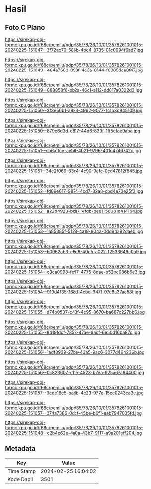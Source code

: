 # Hasil

## Foto C Plano

https://sirekap-obj-formc.kpu.go.id/f68c/pemilu/pdpr/35/78/26/10/01/3578261001015-20240225-151047--3f72ac70-586b-4bc4-8735-01c0094f6ad7.jpg

https://sirekap-obj-formc.kpu.go.id/f68c/pemilu/pdpr/35/78/26/10/01/3578261001015-20240225-151049--464a7563-093f-4c3a-8144-f6965dea8f47.jpg

https://sirekap-obj-formc.kpu.go.id/f68c/pemilu/pdpr/35/78/26/10/01/3578261001015-20240225-151049--888858f6-bb2a-46c1-a112-dd817a0322d3.jpg

https://sirekap-obj-formc.kpu.go.id/f68c/pemilu/pdpr/35/78/26/10/01/3578261001015-20240225-151050--3f3e50b1-a983-4962-9077-1c1b3d945109.jpg

https://sirekap-obj-formc.kpu.go.id/f68c/pemilu/pdpr/35/78/26/10/01/3578261001015-20240225-151050--879e6d3d-c817-44d6-839f-1ff5cfae9aba.jpg

https://sirekap-obj-formc.kpu.go.id/f68c/pemilu/pdpr/35/78/26/10/01/3578261001015-20240225-151051--cb6affce-aeb6-4b21-9796-401c4746742c.jpg

https://sirekap-obj-formc.kpu.go.id/f68c/pemilu/pdpr/35/78/26/10/01/3578261001015-20240225-151051--34e2f069-83c4-4c90-9efc-0cd47812f845.jpg

https://sirekap-obj-formc.kpu.go.id/f68c/pemilu/pdpr/35/78/26/10/01/3578261001015-20240225-151052--fd89e617-9874-4cd7-82a8-cbd4e70e25f3.jpg

https://sirekap-obj-formc.kpu.go.id/f68c/pemilu/pdpr/35/78/26/10/01/3578261001015-20240225-151052--a22b4923-bca7-4fdb-be81-58081d414164.jpg

https://sirekap-obj-formc.kpu.go.id/f68c/pemilu/pdpr/35/78/26/10/01/3578261001015-20240225-151053--1a85385f-5128-4a19-804a-0dd94a92dae0.jpg

https://sirekap-obj-formc.kpu.go.id/f68c/pemilu/pdpr/35/78/26/10/01/3578261001015-20240225-151053--b0962ab3-e6d6-40d5-a022-f2533646c0a9.jpg

https://sirekap-obj-formc.kpu.go.id/f68c/pemilu/pdpr/35/78/26/10/01/3578261001015-20240225-151054--c3ca0998-fe97-4775-8dae-b52bc086b6e3.jpg

https://sirekap-obj-formc.kpu.go.id/f68c/pemilu/pdpr/35/78/26/10/01/3578261001015-20240225-151054--919d4f35-168d-4cbd-947f-97e8a37ac58f.jpg

https://sirekap-obj-formc.kpu.go.id/f68c/pemilu/pdpr/35/78/26/10/01/3578261001015-20240225-151055--d74b0537-c43f-4c95-8670-ba687c227bb6.jpg

https://sirekap-obj-formc.kpu.go.id/f68c/pemilu/pdpr/35/78/26/10/01/3578261001015-20240225-151055--8419fdcf-7858-47ae-9acf-6e50d16ba87c.jpg

https://sirekap-obj-formc.kpu.go.id/f68c/pemilu/pdpr/35/78/26/10/01/3578261001015-20240225-151056--1adf8939-27be-43a5-9ac6-3077d464236b.jpg

https://sirekap-obj-formc.kpu.go.id/f68c/pemilu/pdpr/35/78/26/10/01/3578261001015-20240225-151056--0c823607-c11e-4523-b7ea-925a67a84400.jpg

https://sirekap-obj-formc.kpu.go.id/f68c/pemilu/pdpr/35/78/26/10/01/3578261001015-20240225-151057--9cde18e5-badb-4e23-977e-15ce0243ca3e.jpg

https://sirekap-obj-formc.kpu.go.id/f68c/pemilu/pdpr/35/78/26/10/01/3578261001015-20240225-151057--074a7386-0dcf-45be-b6f1-eab7947035fd.jpg

https://sirekap-obj-formc.kpu.go.id/f68c/pemilu/pdpr/35/78/26/10/01/3578261001015-20240225-151048--c2b4c62e-4a0a-43b7-9117-a9a201eff204.jpg


## Metadata

| Key        | Value               |
| ---------- | ------------------- |
| Time Stamp | 2024-02-25 16:04:02 |
| Kode Dapil | 3501                |




